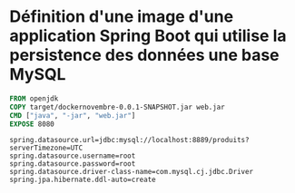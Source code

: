 # Définition d'une image d'une application Spring Boot qui utilise la persistence des données une base MySQL 

```dockerfile
FROM openjdk
COPY target/dockernovembre-0.0.1-SNAPSHOT.jar web.jar
CMD ["java", "-jar", "web.jar"]
EXPOSE 8080
```

```spring
spring.datasource.url=jdbc:mysql://localhost:8889/produits?serverTimezone=UTC
spring.datasource.username=root
spring.datasource.password=root
spring.datasource.driver-class-name=com.mysql.cj.jdbc.Driver
spring.jpa.hibernate.ddl-auto=create
```

